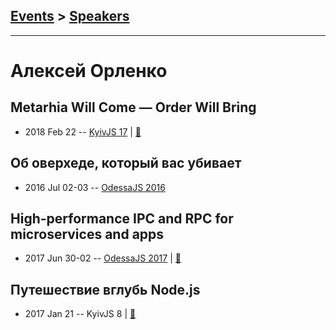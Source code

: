 ## [Events](../README.md) > [Speakers](../speakers.md)
---

# Алексей Орленко

## Metarhia Will Come — Order Will Bring
- 2018 Feb 22 -- [KyivJS 17](https://youtu.be/pFULDKyyqp8)  | [:notebook:](https://www.slideshare.net/tshemsedinov/metarhia-kievjs-22feb2018)  
## Об оверхеде, который вас убивает
- 2016 Jul 02-03 -- [OdessaJS 2016](https://youtu.be/LYqhH2Rk-K4)    
## High-performance IPC and RPC for microservices and apps
- 2017 Jun 30-02 -- [OdessaJS 2017](https://www.youtube.com/watch?v=5Jn_rKhIMr4)  | [:notebook:](https://www.slideshare.net/OdessaJSConf/alexey-orlenko-highperformance-ipc-and-rpc-for-microservices-and-apps)  
## Путешествие вглубь Node.js
- 2017 Jan 21 -- KyivJS 8  | [:notebook:](http://aqrln.github.io/kyivjs-2017/#/)  
